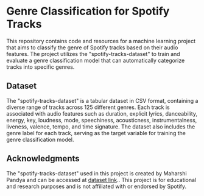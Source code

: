 # Genre Classification for Spotify Tracks

This repository contains code and resources for a machine learning project that aims to classify the genre of Spotify tracks based on their audio features. The project utilizes the "spotify-tracks-dataset" to train and evaluate a genre classification model that can automatically categorize tracks into specific genres.

## Dataset

The "spotify-tracks-dataset" is a tabular dataset in CSV format, containing a diverse range of tracks across 125 different genres. Each track is associated with audio features such as duration, explicit lyrics, danceability, energy, key, loudness, mode, speechiness, acousticness, instrumentalness, liveness, valence, tempo, and time signature. The dataset also includes the genre label for each track, serving as the target variable for training the genre classification model.

## Acknowledgments
The "spotify-tracks-dataset" used in this project is created by Maharshi Pandya and can be accessed at [dataset link](https://huggingface.co/datasets/maharshipandya/spotify-tracks-dataset)..
This project is for educational and research purposes and is not affiliated with or endorsed by Spotify.
